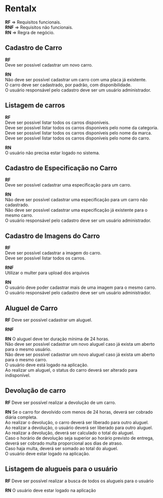 # Rentalx

**RF** => Requisitos funcionais.<br>
**RNF** => Requisitos não funcionais.<br>
**RN** => Regra de negócio.<br>

## Cadastro de Carro

**RF**<br>
Deve ser possivel cadastrar um novo carro.<br>

**RN**<br>
Não deve ser possível cadastrar um carro com uma placa já existente.<br>
O carro deve ser cadastrado, por padrão, com disponibilidade.<br>
O usuário responsável pelo cadastro deve ser um usuário administrador.<br>


## Listagem de carros

**RF**<br>
Deve ser possivel listar todos os carros disponíveis.<br>
Deve ser possível listar todos os carros disponíveis pelo nome da categoria.<br>
Deve ser possível listar todos os carros disponíveis pelo nome da marca.<br>
Deve ser possível listar todos os carros disponíveis pelo nome do carro.<br>

**RN**<br>
O usuário não precisa estar logado no sistema.


## Cadastro de Especificação no Carro

**RF**<br>
Deve ser possível cadastrar uma especificação para um carro.<br>


**RN**<br>
Não deve ser possível cadastrar uma especificação para um carro não cadastrado.<br>
Não deve ser possível cadastrar uma especificação já existente para o mesmo carro.<br>
O usuário responsável pelo cadastro deve ser um usuário administrador.<br>


## Cadastro de Imagens do Carro

**RF**<br>
Deve ser possível cadastrar a imagem do carro.<br>
Deve ser possível listar todos os carros.<br>

**RNF**<br>
Utilizar o multer para upload dos arquivos<br>

**RN**<br>
O usuário deve poder cadastrar mais de uma imagem para o mesmo carro.<br>
O usuário responsável pelo cadastro deve ser um usuário administrador.<br>


## Aluguel de Carro

**RF** 
Deve ser possível cadastrar um aluguel.<br>

**RNF**

**RN**
O aluguel deve ter duração mínima de 24 horas.<br>
Não deve ser possível cadastrar um novo aluguel caso já exista um aberto para o mesmo usuário.<br>
Não deve ser possível cadastrar um novo aluguel caso já exista um aberto para o mesmo carro.<br>
O usuário deve está logado na aplicação.<br>
Ao realizar um aluguel, o status do carro deverá ser alterado para indisponível.<br>


## Devolução de carro

**RF**
Deve ser possível realizar a devolução de um carro.<br>

**RN**
Se o carro for devolvido com menos de 24 horas, deverá ser cobrado diária completa.<br>
Ao realizar o devolução, o carro deverá ser liberado para outro aluguel.<br>
Ao realizar a devolução, o usuário deverá ser liberado para outro aluguel.<br>
Ao realizar a devolução, deverá ser calculado o total do aluguel.<br>
Caso o horário de devolução seja superior ao horário previsto de entrega, deverá ser cobrado multa proporcional aos dias de atraso.<br>
Caso haja multa, deverá ser somado ao total do aluguel.<br>
O usuário deve estar logado na aplicação.<br>

## Listagem de alugueis para o usuário

**RF**
Deve ser possível realizar a busca de todos os alugueis para o usuário<br>

**RN**
O usuário deve estar logado na aplicação<br>